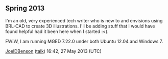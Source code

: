 ## Spring 2013

I'm an old, very experienced tech writer who is new to and envisions
using BRL-CAD to create 3D illustrations. I'll be adding stuff that I
would have found helpful had it been here when I started :&lt;).

FWIW, I am running MGED 7.22.0 under both Ubuntu 12.04 and Windows 7.

[JoelDBenson](User:JoelDBenson.md)
([talk](User_talk:JoelDBenson.md)) 16:42, 27 May 2013 (UTC)
